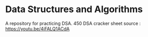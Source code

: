 # Data Structures and Algorithms
A repository for practicing DSA.
450 DSA cracker sheet source : https://youtu.be/4iFALQ1ACdA

